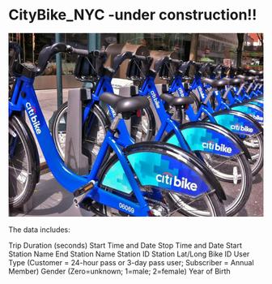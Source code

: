 # CityBike_NYC -under construction!!


![alt text](https://raw.githubusercontent.com/mccallkm/CityBike_NYC/master/Images/citi-bike-station-bikes.jpg)

The data includes:

Trip Duration (seconds)
Start Time and Date
Stop Time and Date
Start Station Name
End Station Name
Station ID
Station Lat/Long
Bike ID
User Type (Customer = 24-hour pass or 3-day pass user; Subscriber = Annual Member)
Gender (Zero=unknown; 1=male; 2=female)
Year of Birth


